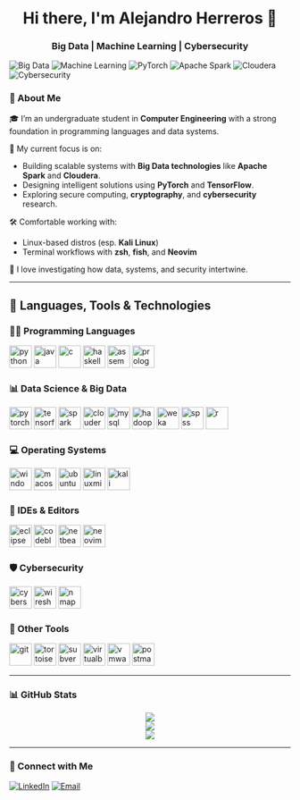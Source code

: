 <h1 align="center">Hi there, I'm Alejandro Herreros 👋</h1>
<h3 align="center">Big Data | Machine Learning | Cybersecurity</h3>

![Big Data](https://img.shields.io/badge/Big%20Data-%23007ACC.svg?style=for-the-badge&logo=databricks&logoColor=white)
![Machine Learning](https://img.shields.io/badge/Machine%20Learning-%23FF6F00.svg?style=for-the-badge&logo=tensorflow&logoColor=white)
![PyTorch](https://img.shields.io/badge/PyTorch-EE4C2C?style=for-the-badge&logo=pytorch&logoColor=white)
![Apache Spark](https://img.shields.io/badge/Apache%20Spark-E25A1C?style=for-the-badge&logo=apachespark&logoColor=white)
![Cloudera](https://img.shields.io/badge/Cloudera-06306B?style=for-the-badge&logo=cloudera&logoColor=white)
![Cybersecurity](https://img.shields.io/badge/Cybersecurity-%23FF0000.svg?style=for-the-badge&logo=hackthebox&logoColor=white)

### 🧠 About Me

🎓 I’m an undergraduate student in **Computer Engineering** with a strong foundation in programming languages and data systems.

🚀 My current focus is on:
- Building scalable systems with **Big Data technologies** like **Apache Spark** and **Cloudera**.
- Designing intelligent solutions using **PyTorch** and **TensorFlow**.
- Exploring secure computing, **cryptography**, and **cybersecurity** research.

🛠️ Comfortable working with:
- Linux-based distros (esp. **Kali Linux**)
- Terminal workflows with **zsh**, **fish**, and **Neovim**

💬 I love investigating how data, systems, and security intertwine.

---

## 🧰 Languages, Tools & Technologies

### 🧑‍💻 Programming Languages
<p align="left">
  <img src="https://cdn.jsdelivr.net/gh/devicons/devicon/icons/python/python-original.svg" height="40" alt="python"/>
  <img src="https://cdn.jsdelivr.net/gh/devicons/devicon/icons/java/java-original.svg" height="40" alt="java"/>
  <img src="https://cdn.jsdelivr.net/gh/devicons/devicon/icons/c/c-original.svg" height="40" alt="c"/>
  <img src="https://cdn.jsdelivr.net/gh/devicons/devicon/icons/haskell/haskell-original.svg" height="40" alt="haskell"/>
  <img src="https://upload.wikimedia.org/wikipedia/commons/1/1b/Assembly_language_icon.png" height="40" alt="assembly"/>
  <img src="https://upload.wikimedia.org/wikipedia/commons/8/87/Prolog.png" height="40" alt="prolog"/>
</p>

### 📊 Data Science & Big Data
<p align="left">
  <img src="https://cdn.jsdelivr.net/gh/devicons/devicon/icons/pytorch/pytorch-original.svg" height="40" alt="pytorch"/>
  <img src="https://cdn.jsdelivr.net/gh/devicons/devicon/icons/tensorflow/tensorflow-original.svg" height="40" alt="tensorflow"/>
  <img src="https://cdn.jsdelivr.net/gh/devicons/devicon/icons/apache/apache-original.svg" height="40" alt="spark"/>
  <img src="https://www.vectorlogo.zone/logos/cloudera/cloudera-icon.svg" height="40" alt="cloudera"/>
  <img src="https://cdn.jsdelivr.net/gh/devicons/devicon/icons/mysql/mysql-original.svg" height="40" alt="mysql"/>
  <img src="https://upload.wikimedia.org/wikipedia/commons/4/45/Hadoop_logo.svg" height="40" alt="hadoop"/>
  <img src="https://upload.wikimedia.org/wikipedia/commons/6/6e/Weka_logo.svg" height="40" alt="weka"/>
  <img src="https://upload.wikimedia.org/wikipedia/commons/5/51/IBM_SPSS_Statistics_Logo.png" height="40" alt="spss"/>
  <img src="https://cdn.jsdelivr.net/gh/devicons/devicon/icons/r/r-original.svg" height="40" alt="r"/>
</p>

### 💻 Operating Systems
<p align="left">
  <img src="https://cdn.jsdelivr.net/gh/devicons/devicon/icons/windows8/windows8-original.svg" height="40" alt="windows"/>
  <img src="https://cdn.jsdelivr.net/gh/devicons/devicon/icons/apple/apple-original.svg" height="40" alt="macos"/>
  <img src="https://cdn.jsdelivr.net/gh/devicons/devicon/icons/ubuntu/ubuntu-plain.svg" height="40" alt="ubuntu"/>
  <img src="https://upload.wikimedia.org/wikipedia/commons/3/3f/Linux_Mint_logo_without_wordmark.svg" height="40" alt="linuxmint"/>
  <img src="https://upload.wikimedia.org/wikipedia/commons/4/4d/Kali_Linux_2.0_wordmark.svg" height="40" alt="kali"/>
</p>

### 🧰 IDEs & Editors
<p align="left">
  <img src="https://cdn.jsdelivr.net/gh/devicons/devicon/icons/eclipse/eclipse-original.svg" height="40" alt="eclipse"/>
  <img src="https://upload.wikimedia.org/wikipedia/commons/8/8e/Code::Blocks_logo.svg" height="40" alt="codeblocks"/>
  <img src="https://upload.wikimedia.org/wikipedia/commons/9/98/Apache_NetBeans_Logo.svg" height="40" alt="netbeans"/>
  <img src="https://cdn.jsdelivr.net/gh/devicons/devicon/icons/vim/vim-original.svg" height="40" alt="neovim"/>
</p>

### 🛡 Cybersecurity
<p align="left">
  <img src="https://www.svgrepo.com/show/509292/hacker.svg" height="40" alt="cybersecurity"/>
  <img src="https://upload.wikimedia.org/wikipedia/commons/d/d2/Wireshark_icon.svg" height="40" alt="wireshark"/>
  <img src="https://upload.wikimedia.org/wikipedia/commons/5/51/Nmap_logo.svg" height="40" alt="nmap"/>
</p>

### 🧩 Other Tools
<p align="left">
  <img src="https://cdn.jsdelivr.net/gh/devicons/devicon/icons/git/git-original.svg" height="40" alt="git"/>
  <img src="https://upload.wikimedia.org/wikipedia/commons/e/e7/TortoiseSVN_logo.svg" height="40" alt="tortoisesvn"/>
  <img src="https://upload.wikimedia.org/wikipedia/commons/3/34/Subversion_Logo.svg" height="40" alt="subversion"/>
  <img src="https://cdn.jsdelivr.net/gh/devicons/devicon/icons/vagrant/vagrant-original.svg" height="40" alt="virtualbox"/>
  <img src="https://upload.wikimedia.org/wikipedia/commons/d/d0/VMware_logo.svg" height="40" alt="vmware"/>
  <img src="https://www.vectorlogo.zone/logos/getpostman/getpostman-icon.svg" height="40" alt="postman"/>
</p>


---

### 📊 GitHub Stats

<p align="center">
  <img src="https://github-readme-stats.vercel.app/api?username=aherreros-dev&show_icons=true&theme=github_dark&hide_title=true" />
  <br/>
  <img src="https://github-readme-streak-stats.herokuapp.com?user=aherreros-dev&theme=github-dark&date_format=M%20j%5B%2C%20Y%5D"/>
  <br/>
  <img src="https://github-readme-activity-graph.vercel.app/graph?username=aherreros-dev&theme=github-dark" />
</p>

---

### 🧭 Connect with Me

[![LinkedIn](https://img.shields.io/badge/LinkedIn-blue?style=flat&logo=linkedin&labelColor=0A66C2)](https://www.linkedin.com/in/alejandro-herreros-rueda/)
[![Email](https://img.shields.io/badge/Email-Contact-%23D14836?style=flat&logo=gmail&logoColor=white)](mailto:alejandro.h.reachout@gmail.com)


